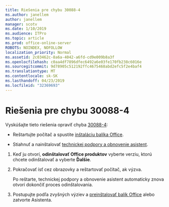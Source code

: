 ```yaml
---
title: Riešenia pre chybu 30088-4
ms.author: janellem
author: janellem
manager: scotv
ms.date: 1/10/2019
ms.audience: ITPro
ms.topic: article
ms.prod: office-online-server
ROBOTS: NOINDEX, NOFOLLOW
localization_priority: Normal
ms.assetid: 2c03462c-8a6a-4042-a6fd-cd9e009b8a3f
ms.openlocfilehash: c0aa4df7896dfec6492a6e03fe170fb238c6016e
ms.sourcegitcommit: 9d78905c512192ffc4675468abd2efc5f2e4baf4
ms.translationtype: MT
ms.contentlocale: sk-SK
ms.lasthandoff: 04/23/2019
ms.locfileid: "32369693"
---
```

# <a name="solutions-for-error-30088-4"></a>Riešenia pre chybu 30088-4


Vyskúšajte tieto riešenia opraviť chyba [30088-4](https://support.office.com/article/d5df89a9-0507-4b4c-92f9-22f457e630aa?wt.mc_id=Alchemy_ClientDIA):
  
- Reštartujte počítač a spustite [inštaláciu balíka Office](https://portal.office.com/OLS/MySoftware.aspx).
    
- Stiahnuť a nainštalovať [technickej podpory a obnovenie asistent](https://aka.ms/SARA-OfficeUninstall-Alchemy).
    
1. Keď ju otvorí, **odinštalovať Office produktov** vyberte verziu, ktorú chcete odinštalovať a vyberte **Ďalšie**. 
    
2. Pokračovať ísť cez obrazovky a reštartovať počítač, ak výzva.
    
    Po reštarte, technickej podpory a obnovenie asistent automaticky znova otvorí dokončiť proces odinštalovania.
    
3. Postupujte podľa zvyšných výziev a [preinštalovať balík Office](https://portal.office.com/OLS/MySoftware.aspx) alebo zatvorte Asistenta. 
    


